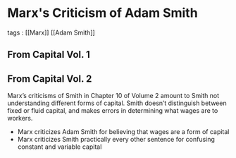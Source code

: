# Marx's Criticism of Adam Smith

tags
: [[Marx]] [[Adam Smith]]


## From Capital Vol. 1


## From Capital Vol. 2

Marx&rsquo;s criticisms of Smith in Chapter 10 of Volume 2 amount to Smith not understanding different forms of capital. Smith doesn&rsquo;t distinguish between fixed or fluid capital, and makes errors in determining what wages are to workers.

-   Marx criticizes Adam Smith for believing that wages are a form of capital
-   Marx criticizes Smith practically every other sentence for confusing constant and variable capital

